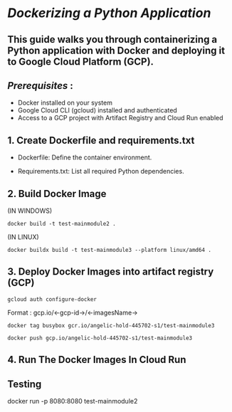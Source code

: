 # _Dockerizing a Python Application_

## This guide walks you through containerizing a Python application with Docker and deploying it to Google Cloud Platform (GCP).

## _Prerequisites_ :

- Docker installed on your system
- Google Cloud CLI (gcloud) installed and authenticated
- Access to a GCP project with Artifact Registry and Cloud Run enabled

## 1. Create Dockerfile and requirements.txt

- Dockerfile: Define the container environment.

- Requirements.txt: List all required Python dependencies.

## 2. Build Docker Image

(IN WINDOWS)

```
docker build -t test-mainmodule2 .
```

(IN LINUX)

```
docker buildx build -t test-mainmodule3 --platform linux/amd64 .
```

## 3. Deploy Docker Images into artifact registry (GCP)

```
gcloud auth configure-docker
```

Format : gcp.io/<-gcp-id->/<-imagesName->

```
docker tag busybox gcr.io/angelic-hold-445702-s1/test-mainmodule3
```

```
docker push gcp.io/angelic-hold-445702-s1/test-mainmodule3
```

## 4. Run The Docker Images In Cloud Run

## **Testing**

docker run -p 8080:8080 test-mainmodule2
